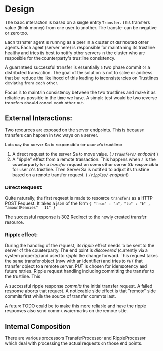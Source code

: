 # Design

The basic interaction is based on a single entity `Transfer`. This transfers value (think money) from one user to another. The transfer can be negative or zero too. 

Each transfer agent is running as a peer in a cluster of distributed other agents. Each agent (server here) is responsible for maintaining its trustline healthy and tries its best to notify other servers in the cluster who are resposible for the counterparty's trustline consistency.

A guaranteed successful transfer is essentially a two phase commit or a distributed transaction. The goal of the solution is not to solve or address that but reduce the likelihood of this leading to inconsistencies on Trustlines deviating from each other.

Focus is to maintain consistency between the two trustlines and make it as reliable as possible in the time we have. A simple test would be two reverse transfers should cancel each other out.

## External Interactions:

Two resources are exposed on the server endpoints. This is because transfers can happen in two ways on a server.

Lets say the server Sa is responsible for user *a*'s trustline:

1. A direct request to the server Sa to move value. ( *`/transfers/` endpoint* )
2. A "ripple" effect from a remote transaction. This happens when a is the counterparty for a _transfer_ request on some other server Sb responsible for user *b*'s trustline. Then Server Sa is notified to adjust its trustline based on a remote transfer request. ( *`/ripples/` endpoint*)

### Direct Request:
Quite naturally, the first request is made to resource `transfers` as a HTTP POST Request. It takes a json of the form
`{ "from" : "a", "to" : "b" , "amountPennies" : 11" }`

The successful response is 302 Redirect to the newly created transfer resource.

### Ripple effect:

During the handling of the request, its _ripple_ effect needs to be sent to the server of the counterparty. The end point is _discovered_ (currently via a system property) and used to _ripple_ the change forward. This request takes the same transfer object (now with an identifier) and tries to *`PUT`* that transfer object to a remote server. PUT is chosen for idempotency and future retries. 
Ripple request handling including committing the transfer to the trustline. This 

A successful ripple response _commits_ the initial transfer request. A failed response aborts that request. A noticeable side effect is that "remote" side commits first while the source of transfer commits last. 

A future TODO could be to make this more reliable and have the ripple responses also send commit watermarks on the remote side. 


## Internal Composition

There are various processors TransferProcessor and RippleProcessor which deal with processing the actual requests on those end points. 


